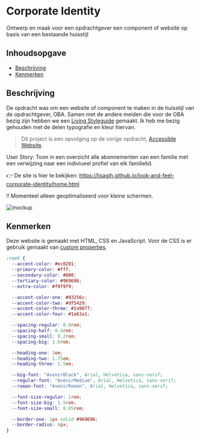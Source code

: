 # Corporate Identity
Ontwerp en maak voor een opdrachtgever een component of website op basis van een bestaande huisstijl

## Inhoudsopgave
  * [Beschrijving](#beschrijving)
  * [Kenmerken](#kenmerken)

## Beschrijving
De opdracht was om een website of component te maken in de huisstijl van de opdrachtgever, OBA. Samen met de andere meiden die voor de OBA bezig zijn hebben we een [Living Styleguide](https://yujing-student.github.io/look-and-feel-living-styleguide/) gemaakt. Ik heb me bezig gehouden met de delen typografie en kleur hiervan.

> Dit project is een opvolging op de vorige opdracht, [Accessible Website](https://github.com/lisagjh/all-human-accessible-website#readme).


User Story:
Toon in een overzicht alle abonnementen van een familie met een verwijzing naar een indiviueel profiel van elk familielid.


👉 De site is hier te bekijken: https://lisagjh.github.io/look-and-feel-corporate-identity/home.html

‼️ Momenteel alleen geoptimaliseerd voor kleine schermen.

![mockup](https://github.com/lisagjh/look-and-feel-corporate-identity/assets/131701505/87522fa3-bd61-4076-a7b6-6abdd0ecac62)


## Kenmerken
Deze website is gemaakt met HTML, CSS en JavaScript.
Voor de CSS is er gebruik gemaakt van [custom properties](https://github.com/lisagjh/look-and-feel-corporate-identity/blob/7c25c2160898aa9f014962c8356688d484513f01/styles/style.css#L16C1-L47C2).
```css
:root {
  --accent-color: #ec0201;
  --primary-color: #fff;
  --secondary-color: #000;
  --tertiary-color: #969696;
  --extra-color: #f9f9f9;

  --accent-color-one: #93256c;
  --accent-color-two: #df5429;
  --accent-color-three: #2a9077;
  --accent-color-four: #1a63a1;

  --spacing-regular: 0.8rem;
  --spacing-half: 0.4rem;
  --spacing-small: 0.2rem;
  --spacing-big: 1.6rem;

  --heading-one: 3em;
  --heading-two: 1.75em;
  --heading-three: 1.5em;

  --big-font: "AvenirBlack", Arial, Helvetica, sans-serif;
  --regular-font: "AvenirMedium", Arial, Helvetica, sans-serif;
  --roman-font: "AvenirRoman", Arial, Helvetica, sans-serif;

  --font-size-regular: 1rem;
  --font-size-big: 1.5rem;
  --font-size-small: 0.85rem;

  --border-one: 1px solid #969696;
  --border-radius: 6px;
}
```
